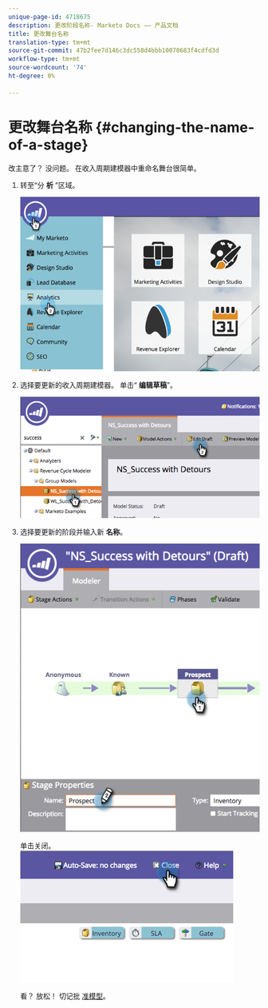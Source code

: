 ```yaml
---
unique-page-id: 4718675
description: 更改阶段名称- Marketo Docs —— 产品文档
title: 更改舞台名称
translation-type: tm+mt
source-git-commit: 47b2fee7d146c3dc558d4bbb10070683f4cdfd3d
workflow-type: tm+mt
source-wordcount: '74'
ht-degree: 0%

---
```



# 更改舞台名称 {#changing-the-name-of-a-stage}

改主意了？ 没问题。 在收入周期建模器中重命名舞台很简单。

1. 转至“分 **析** ”区域。

   ![](assets/image2015-4-27-23-3a18-3a34.png)

1. 选择要更新的收入周期建模器。 单击“ **编辑草稿**”。

   ![](assets/image2015-4-27-17-3a36-3a33.png)

1. 选择要更新的阶段并输入新 **名称**。

   ![](assets/image2015-4-27-17-3a40-3a46.png)

   单击关闭。
   ![](assets/image2015-4-27-17-3a41-3a51.png)

   看？ 放松！ 切记批 [准模型](approve-unapprove-a-revenue-model.md)。

